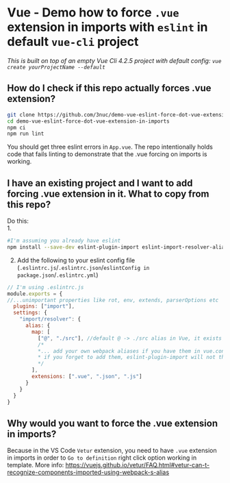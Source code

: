 # Vue - Demo how to force `.vue` extension in imports with `eslint` in default `vue-cli` project
*This is built on top of an empty Vue Cli 4.2.5 project with default config: `vue create yourProjectName --default`*
  ## How do I check if this repo actually forces .vue extension?
```sh
git clone https://github.com/3nuc/demo-vue-eslint-force-dot-vue-extension-in-imports 
cd demo-vue-eslint-force-dot-vue-extension-in-imports 
npm ci 
npm run lint
```
You should get three eslint errors in `App.vue`. The repo intentionally holds code that fails linting to demonstrate that the .vue forcing on imports is working.

## I have an existing project and I want to add forcing .vue extension in it. What to copy from this repo?

Do this:  
1.
  ```sh
  #I'm assuming you already have eslint
  npm install --save-dev eslint-plugin-import eslint-import-resolver-alias
  ```

2. Add the following to your eslint config file (`.eslintrc.js`/`.eslintrc.json`/`eslintConfig in package.json`/`.eslintrc.yml`)
```js
// I'm using .eslintrc.js
module.exports = {
//...unimportant properties like rot, env, extends, parserOptions etc
  plugins: ["import"],
  settings: {
    "import/resolver": {
      alias: {
        map: [
          ["@", "./src"], //default @ -> ./src alias in Vue, it exists even if vue.config.js is not present
          /* 
          *... add your own webpack aliases if you have them in vue.config.js/other webpack config file
          * if you forget to add them, eslint-plugin-import will not throw linting error in .vue imports that contain the webpack alias you forgot to add
          */
        ],
        extensions: [".vue", ".json", ".js"]
      }
    }
  }
}
```

## Why would you want to force the .vue extension in imports?
Because in the VS Code `Vetur` extension, you need to have `.vue` extension in imports in order to `Go to definition` right click option working in template.
More info: https://vuejs.github.io/vetur/FAQ.html#vetur-can-t-recognize-components-imported-using-webpack-s-alias
